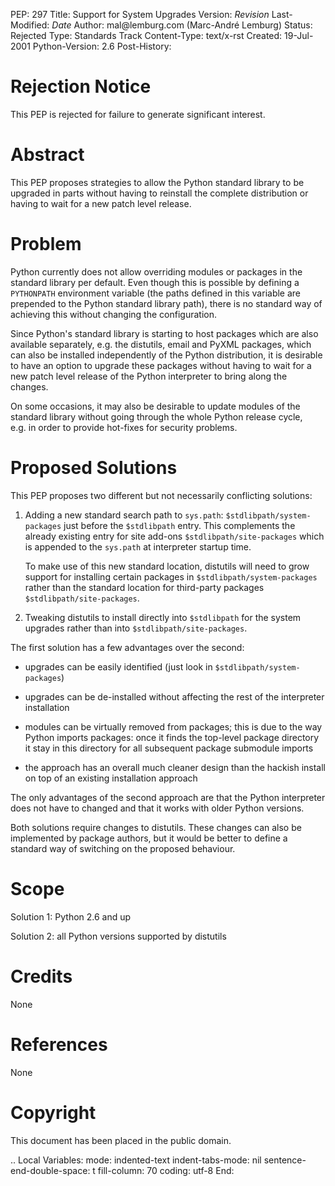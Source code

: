 PEP: 297 Title: Support for System Upgrades Version: $Revision$
Last-Modified: $Date$ Author: mal\@lemburg.com (Marc-André Lemburg)
Status: Rejected Type: Standards Track Content-Type: text/x-rst Created:
19-Jul-2001 Python-Version: 2.6 Post-History:

Rejection Notice
================

This PEP is rejected for failure to generate significant interest.

Abstract
========

This PEP proposes strategies to allow the Python standard library to be
upgraded in parts without having to reinstall the complete distribution
or having to wait for a new patch level release.

Problem
=======

Python currently does not allow overriding modules or packages in the
standard library per default. Even though this is possible by defining a
`PYTHONPATH` environment variable (the paths defined in this variable
are prepended to the Python standard library path), there is no standard
way of achieving this without changing the configuration.

Since Python's standard library is starting to host packages which are
also available separately, e.g. the distutils, email and PyXML packages,
which can also be installed independently of the Python distribution, it
is desirable to have an option to upgrade these packages without having
to wait for a new patch level release of the Python interpreter to bring
along the changes.

On some occasions, it may also be desirable to update modules of the
standard library without going through the whole Python release cycle,
e.g. in order to provide hot-fixes for security problems.

Proposed Solutions
==================

This PEP proposes two different but not necessarily conflicting
solutions:

1.  Adding a new standard search path to `sys.path`:
    `$stdlibpath/system-packages` just before the `$stdlibpath` entry.
    This complements the already existing entry for site add-ons
    `$stdlibpath/site-packages` which is appended to the `sys.path` at
    interpreter startup time.

    To make use of this new standard location, distutils will need to
    grow support for installing certain packages in
    `$stdlibpath/system-packages` rather than the standard location for
    third-party packages `$stdlibpath/site-packages`.

2.  Tweaking distutils to install directly into `$stdlibpath` for the
    system upgrades rather than into `$stdlibpath/site-packages`.

The first solution has a few advantages over the second:

-   upgrades can be easily identified (just look in
    `$stdlibpath/system-packages`)

-   upgrades can be de-installed without affecting the rest of the
    interpreter installation

-   modules can be virtually removed from packages; this is due to the
    way Python imports packages: once it finds the top-level package
    directory it stay in this directory for all subsequent package
    submodule imports

-   the approach has an overall much cleaner design than the hackish
    install on top of an existing installation approach

The only advantages of the second approach are that the Python
interpreter does not have to changed and that it works with older Python
versions.

Both solutions require changes to distutils. These changes can also be
implemented by package authors, but it would be better to define a
standard way of switching on the proposed behaviour.

Scope
=====

Solution 1: Python 2.6 and up

Solution 2: all Python versions supported by distutils

Credits
=======

None

References
==========

None

Copyright
=========

This document has been placed in the public domain.

.. Local Variables: mode: indented-text indent-tabs-mode: nil
sentence-end-double-space: t fill-column: 70 coding: utf-8 End:
